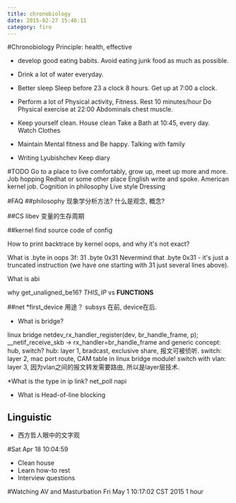 ```yaml
---
title: chronobiology
date: 2015-02-27 15:46:11
category: firo
---
```


#Chronobiology
Principle: health, effective
* develop good eating babits.
	Avoid eating junk food as much as possible.

* Drink a lot of water everyday.

* Better sleep
Sleep before 23 a clock 8 hours.
Get up at 7:00 a clock.

* Perform a lot of Physical activity, Fitness.
Rest 10 minutes/hour
Do Physical exercise at 22:00 
Abdominals chest muscle.

* Keep yourself clean.
House clean
Take a Bath at 10:45, every day.
Watch Clothes 

* Maintain Mental fitness and Be happy.
Talking with family

* Writing
Lyubishchev
Keep diary

#TODO
Go to a place to live comfortably, grow up, meet up more and more.
Job hopping Redhat or some other place
English write and spoke.
American kernel job.
Cognition in philosophy
Live style 
Dressing

#FAQ
##philosophy
现象学分析方法?
什么是观念, 概念?

##CS
libev 变量的生存周期

##kernel
find source code of config

How to print backtrace by kernel oops, and why it's not exact?

What is .byte in oops
 3f:   31                      .byte 0x31 
 Nevermind that .byte 0x31 - it's just a truncated instruction (we have one
 starting with 31 just several lines above). 

What is abi


why get_unaligned_be16?
 _THIS_IP_ vs __FUNCTIONS__

##net
*first_device 用途？
subsys 在前, device在后.

* What is bridge?

linux bridge 
netdev_rx_handler_register(dev, br_handle_frame, p);
__netif_receive_skb -> rx_handler=br_handle_frame
and generic concept: hub, switch?
hub: layer 1, bradcast, exclusive share, 报文可被侦听.
switch: layer 2,  mac port route, CAM table in linux bridge module!
switch with vlan: layer 3, 因为vlan之间的报文转发需要路由, 所以是layer层技术.

*What is the type in ip link?
net_poll
napi

* What is Head-of-line blocking

## Linguistic
* 西方哲人眼中的文字观

#Sat Apr 18 10:04:59
* Clean house
* Learn how-to rest
* Interview questions

#Watching AV and Masturbation 
Fri May  1 10:17:02 CST 2015 
1 hour

